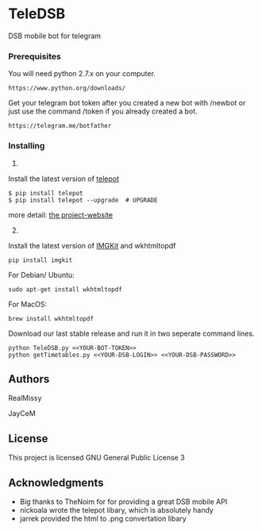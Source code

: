 # TeleDSB

DSB mobile bot for telegram

### Prerequisites

You will need python 2.7.x on your computer.

```
https://www.python.org/downloads/
```


Get your telegram bot token after you created a new bot with /newbot or just use the command /token if you already created a bot.

```
https://telegram.me/botfather
```

### Installing

1)
Install the latest version of <a href="https://github.com/nickoala/telepot">telepot</a>
```
$ pip install telepot
$ pip install telepot --upgrade  # UPGRADE
```
more detail: <a href="https://github.com/nickoala/telepot">the project-website</a>

2)
Install the latest version of <a href="https://github.com/jarrekk/imgkit">IMGKit</a> and wkhtmltopdf
```
pip install imgkit
```
For Debian/ Ubuntu:
```
sudo apt-get install wkhtmltopdf
```
For MacOS:
```
brew install wkhtmltopdf
```

Download our last stable release and run it in two seperate command lines.

```
python TeleDSB.py <<YOUR-BOT-TOKEN>>
python getTimetables.py <<YOUR-DSB-LOGIN>> <<YOUR-DSB-PASSWORD>>
```

## Authors

RealMissy

JayCeM

## License

This project is licensed GNU General Public License 3

## Acknowledgments

* Big thanks to TheNoim for for providing a great DSB mobile API
* nickoala wrote the telepot libary, which is absolutely handy
* jarrek provided the html to .png convertation libary
